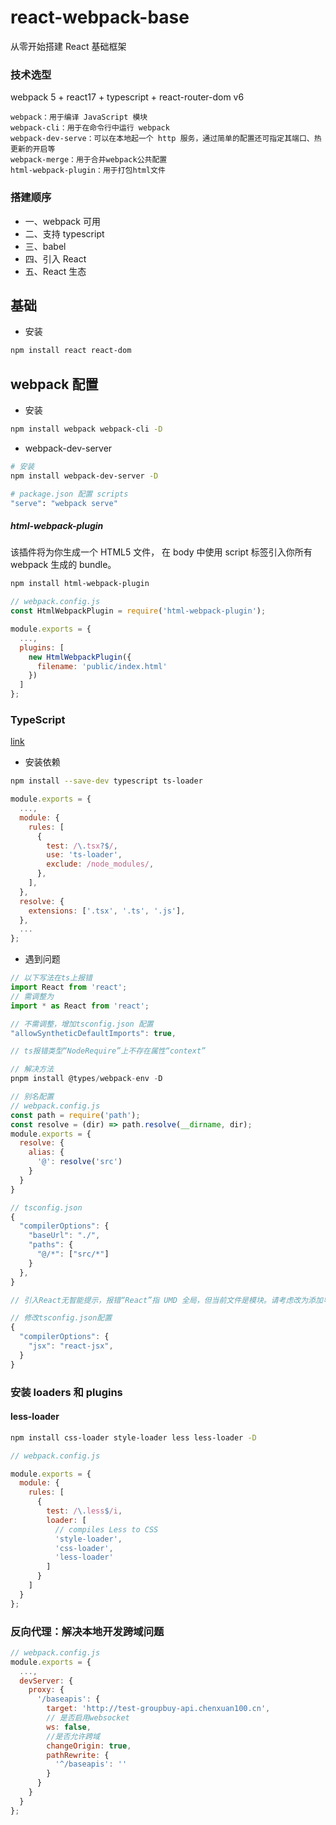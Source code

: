 # react-webpack-base

从零开始搭建 React 基础框架

### 技术选型

webpack 5 + react17 + typescript + react-router-dom v6

```
webpack：用于编译 JavaScript 模块
webpack-cli：用于在命令行中运行 webpack
webpack-dev-serve：可以在本地起一个 http 服务，通过简单的配置还可指定其端口、热更新的开启等
webpack-merge：用于合并webpack公共配置
html-webpack-plugin：用于打包html文件
```

### 搭建顺序

- 一、webpack 可用
- 二、支持 typescript
- 三、babel
- 四、引入 React
- 五、React 生态

## 基础

- 安装

```bash
npm install react react-dom
```

## webpack 配置

- 安装

```bash
npm install webpack webpack-cli -D
```

- webpack-dev-server

```bash
# 安装
npm install webpack-dev-server -D

# package.json 配置 scripts
"serve": "webpack serve"
```

##### html-webpack-plugin

该插件将为你生成一个 HTML5 文件， 在 body 中使用 script 标签引入你所有 webpack 生成的 bundle。

```bash
npm install html-webpack-plugin
```

```js
// webpack.config.js
const HtmlWebpackPlugin = require('html-webpack-plugin');

module.exports = {
  ...,
  plugins: [
    new HtmlWebpackPlugin({
      filename: 'public/index.html'
    })
  ]
};

```

### TypeScript

[link](https://webpack.js.org/guides/typescript/)

- 安装依赖

```bash
npm install --save-dev typescript ts-loader
```

```js
module.exports = {
  ...,
  module: {
    rules: [
      {
        test: /\.tsx?$/,
        use: 'ts-loader',
        exclude: /node_modules/,
      },
    ],
  },
  resolve: {
    extensions: ['.tsx', '.ts', '.js'],
  },
  ...
};
```

- 遇到问题

```js
// 以下写法在ts上报错
import React from 'react';
// 需调整为
import * as React from 'react';

// 不需调整，增加tsconfig.json 配置
"allowSyntheticDefaultImports": true,
```

```js
// ts报错类型“NodeRequire”上不存在属性“context”

// 解决方法
pnpm install @types/webpack-env -D
```

```js
// 别名配置
// webpack.config.js
const path = require('path');
const resolve = (dir) => path.resolve(__dirname, dir);
module.exports = {
  resolve: {
    alias: {
      '@': resolve('src')
    }
  }
}

// tsconfig.json
{
  "compilerOptions": {
    "baseUrl": "./",
    "paths": {
      "@/*": ["src/*"]
    }
  },
}

```

```js
// 引入React无智能提示，报错“React”指 UMD 全局，但当前文件是模块。请考虑改为添加导入。ts(2686)的问题

// 修改tsconfig.json配置
{
  "compilerOptions": {
    "jsx": "react-jsx",
  }
}

```

### 安装 loaders 和 plugins

#### less-loader

```bash
npm install css-loader style-loader less less-loader -D
```

```js
// webpack.config.js

module.exports = {
  module: {
    rules: [
      {
        test: /\.less$/i,
        loader: [
          // compiles Less to CSS
          'style-loader',
          'css-loader',
          'less-loader'
        ]
      }
    ]
  }
};
```

### 反向代理：解决本地开发跨域问题

```js
// webpack.config.js
module.exports = {
  ...,
  devServer: {
    proxy: {
      '/baseapis': {
        target: 'http://test-groupbuy-api.chenxuan100.cn',
        // 是否启用websocket
        ws: false,
        //是否允许跨域
        changeOrigin: true,
        pathRewrite: {
          '^/baseapis': ''
        }
      }
    }
  }
};

```
